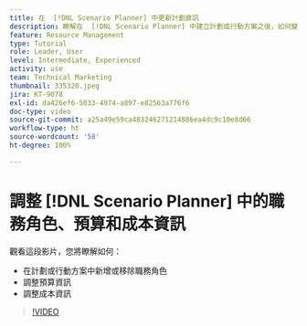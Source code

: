 ```yaml
---
title: 在  [!DNL Scenario Planner] 中更新計劃資訊
description: 瞭解在  [!DNL Scenario Planner] 中建立計劃或行動方案之後，如何變更或更新職務角色、預算或成本資訊。
feature: Resource Management
type: Tutorial
role: Leader, User
level: Intermediate, Experienced
activity: use
team: Technical Marketing
thumbnail: 335320.jpeg
jira: KT-9078
exl-id: da426ef6-5033-4974-a897-e82563a776f6
doc-type: video
source-git-commit: a25a49e59ca483246271214886ea4dc9c10e8d66
workflow-type: ht
source-wordcount: '58'
ht-degree: 100%

---
```


# 調整 [!DNL Scenario Planner] 中的職務角色、預算和成本資訊

觀看這段影片，您將瞭解如何：

* 在計劃或行動方案中新增或移除職務角色
* 調整預算資訊
* 調整成本資訊

>[!VIDEO](https://video.tv.adobe.com/v/335320/?quality=12&learn=on)
